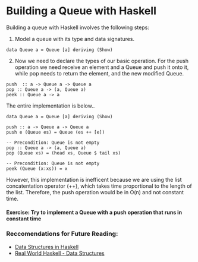 # Building a Queue with Haskell

Building a queue with Haskell involves the following steps:

1. Model a queue with its type and data signatures. 

```
data Queue a = Queue [a] deriving (Show)
```

2. Now we need to declare the types of our basic operation. For the push operation we need receive an element and a Queue and push it onto it, while pop needs to return the element, and the new modified Queue.

```
push  :: a -> Queue a -> Queue a
pop :: Queue a -> (a, Queue a)
peek :: Queue a -> a
```

The entire implementation is below..

```
data Queue a = Queue [a] deriving (Show)

push :: a -> Queue a -> Queue a
push e (Queue es) = Queue (es ++ [e])

-- Precondition: Queue is not empty
pop :: Queue a -> (a, Queue a)
pop (Queue xs) = (head xs, Queue $ tail xs)

-- Precondition: Queue is not empty
peek (Queue (x:xs)) = x
```

However, this implementation is inefficent because we are using the list concatentation operator (++), which takes time proportional to the length of the list. Therefore, the push operation would be in O(n) and not constant time. 


#### Exercise: Try to implement a Queue with a push operation that runs in constant time



### Reccomendations for Future Reading:
- [Data Structures in Haskell](https://en.wikibooks.org/wiki/Haskell/Other_data_structures)
- [Real World Haskell - Data Structures](http://book.realworldhaskell.org/read/data-structures.html)
